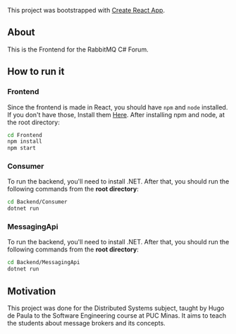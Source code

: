 This project was bootstrapped with [Create React App](https://github.com/facebook/create-react-app).

## About

This is the Frontend for the RabbitMQ C# Forum.

## How to run it

### Frontend

Since the frontend is made in React, you should have `npm` and `node` installed. If you don't have those, Install them [Here](https://nodejs.org/en/download/).
After installing npm and node, at the root directory:

```zsh
cd Frontend
npm install
npm start
```

### Consumer

To run the backend, you'll need to install .NET. After that, you should run the following commands from the **root directory**:

```zsh
cd Backend/Consumer
dotnet run
```

### MessagingApi

To run the backend, you'll need to install .NET. After that, you should run the following commands from the **root directory**:

```zsh
cd Backend/MessagingApi
dotnet run
```

## Motivation

This project was done for the Distributed Systems subject, taught by Hugo de Paula to the Software Engineering course at PUC Minas. It aims to teach the students about message brokers and its concepts.
